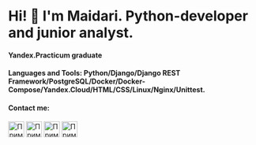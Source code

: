 <!-- [![Typing SVG](https://readme-typing-svg.herokuapp.com?color=%2336BCF7&lines=Hi-there!)](https://t.me/maidaritsydenov) -->

# Hi! 👋 I'm Maidari. Python-developer and junior analyst.

<h4>Yandex.Practicum graduate</h4>
<h4>Languages and Tools: Python/Django/Django REST Framework/PostgreSQL/Docker/Docker-Compose/Yandex.Cloud/HTML/CSS/Linux/Nginx/Unittest.</h4>

<h4>Contact me:</h4>

<a href='https://t.me/maidaritsydenov'><img src="https://github.com/maidaritsydenov/maidaritsydenov/blob/main/logo/telegram.svg" width="32" 
   height="32" alt="Пример"></a>
<a href='https://www.linkedin.com/in/maidari-tsydenov-315b89264/'><img src="https://github.com/maidaritsydenov/maidaritsydenov/blob/main/logo/linkedin.svg" width="32" 
   height="32" alt="Пример"></a>
<a href='https://www.instagram.com/maidaritsydenov/'><img src="https://github.com/maidaritsydenov/maidaritsydenov/blob/main/logo/instagram.svg" width="32" 
   height="32" alt="Пример"></a>
<a href='https://career.habr.com/maidaritsydenov'><img src="https://github.com/maidaritsydenov/maidaritsydenov/blob/main/logo/habr.svg" width="32" 
   height="32" alt="Пример"></a>


<!-- 
![MySQL](https://img.shields.io/badge/mysql-%2300f.svg?style=for-the-badge&logo=mysql&logoColor=white)
![Postgres](https://img.shields.io/badge/postgres-%23316192.svg?style=for-the-badge&logo=postgresql&logoColor=white)
![Django](https://img.shields.io/badge/django-%23092E20.svg?style=for-the-badge&logo=django&logoColor=white)
![Pandas](https://img.shields.io/badge/pandas-%23150458.svg?style=for-the-badge&logo=pandas&logoColor=white)
![TensorFlow](https://img.shields.io/badge/TensorFlow-%23FF6F00.svg?style=for-the-badge&logo=TensorFlow&logoColor=white)
![NumPy](https://img.shields.io/badge/numpy-%23013243.svg?style=for-the-badge&logo=numpy&logoColor=white)
![Selenium](https://img.shields.io/badge/-selenium-%43B02A?style=for-the-badge&logo=selenium&logoColor=white)
![FastAPI](https://img.shields.io/badge/FastAPI-005571?style=for-the-badge&logo=fastapi)
![HTML5](https://img.shields.io/badge/html5-%23E34F26.svg?style=for-the-badge&logo=html5&logoColor=white)
![Python](https://img.shields.io/badge/python-3670A0?style=for-the-badge&logo=python&logoColor=ffdd54)
![Ubuntu](https://img.shields.io/badge/Ubuntu-E95420?style=for-the-badge&logo=ubuntu&logoColor=white)
![Gunicorn](https://img.shields.io/badge/gunicorn-%298729.svg?style=for-the-badge&logo=gunicorn&logoColor=white)
![Nginx](https://img.shields.io/badge/nginx-%23009639.svg?style=for-the-badge&logo=nginx&logoColor=white)
![Figma](https://img.shields.io/badge/figma-%23F24E1E.svg?style=for-the-badge&logo=figma&logoColor=white)
![Heroku](https://img.shields.io/badge/heroku-%23430098.svg?style=for-the-badge&logo=heroku&logoColor=white)
![GitHub Actions](https://img.shields.io/badge/github%20actions-%232671E5.svg?style=for-the-badge&logo=githubactions&logoColor=white) -->


<!-- ### My stats:
[![Top Langs](https://github-readme-stats.vercel.app/api/top-langs/?username=maidaritsydenov&layout=compact)](https://github.com/maidaritsydenov/github-readme-stats)


### Random jokes:
![Jokes Card](https://readme-jokes.vercel.app/api) -->

<!-- ![image](https://github.com/maidaritsydenov/MaidariTs/blob/main/giphy.gif) -->
